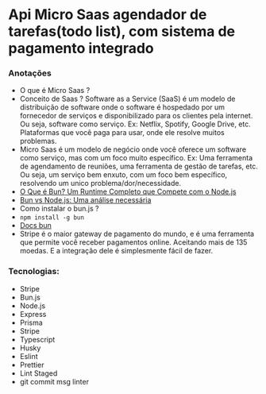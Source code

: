# Api Micro Saas agendador de tarefas(todo list), com sistema de pagamento integrado

### Anotações
 - O que é Micro Saas ? 
  - Conceito de Saas ? Software as a Service (SaaS) é um modelo de distribuição de software onde o software é hospedado por um fornecedor de serviços e disponibilizado para os clientes pela internet. Ou seja, software como serviço. Ex: Netflix, Spotify, Google Drive, etc. Plataformas que você paga para usar, onde ele resolve muitos problemas.
  - Micro Saas é um modelo de negócio onde você oferece um software como serviço, mas com um foco muito específico. Ex: Uma ferramenta de agendamento de reuniões, uma ferramenta de gestão de tarefas, etc. Ou seja, um serviço bem enxuto, com um foco bem específico, resolvendo um unico problema/dor/necessidade.
 - [O Que é Bun? Um Runtime Completo que Compete com o Node.js](https://kinsta.com/pt/blog/bun-sh/)
 - [Bun vs Node.js: Uma análise necessária](https://medium.com/@marquesag/bun-vs-node-js-o-que-você-precisa-saber-dc01456791a8#:~:text=Bun%20suporta%20TypeScript%20e%20JSX,dar%20suporte%20a%20essas%20funcionalidades.)
 - Como instalar o bun.js ?
  - `npm install -g bun`
- [Docs bun](https://bun.sh/docs/installation)
- Stripe é o maior gateway de pagamento do mundo, e é uma ferramenta que permite você receber pagamentos online. Aceitando mais de 135 moedas. E a integração dele é simplesmente fácil de fazer.

 ### Tecnologias:

 - Stripe
 - Bun.js
  - Node.js
- Express
- Prisma
- Stripe
- Typescript
- Husky
- Eslint
- Prettier
- Lint Staged
- git commit msg linter